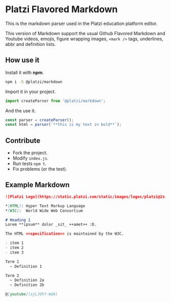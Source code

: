 # Platzi Flavored Markdown
This is the markdown parser used in the Platzi education platform editor.

This version of Markdown support the usual Github Flavored Markdown and Youtube videos, emojis, figure wrapping images, `<mark />` tags, underlines, abbr and definition lists.

## How use it
Install it with **npm**.

```bash
npm i -S @platzi/markdown
```

Import it in your project.

```js
import createParser from '@platzi/markdown';
```

And the use it.

```js
const parser = createParser();
const html = parser(`**this is my text in bold**`);
```

## Contribute
- Fork the project.
- Modify `index.js`.
- Run tests `npm t`.
- Fix problems (or the test).

## Example Markdown
```markdown
![Platzi Logo](https://static.platzi.com/static/images/logos/platzi@2x.png)

*[HTML]: Hyper Text Markup Language
*[W3C]:  World Wide Web Consortium

# Heading 1
Lorem **ipsum** dolor _sit_ ++amet++ :D.

The HTML ==specification== is maintained by the W3C.

- item 1
- item 2
- item 3

Term 1
  ~ Definition 1

Term 2
  ~ Definition 2a
  ~ Definition 2b

@[youtube](ajLJOhf-WdA)
```
